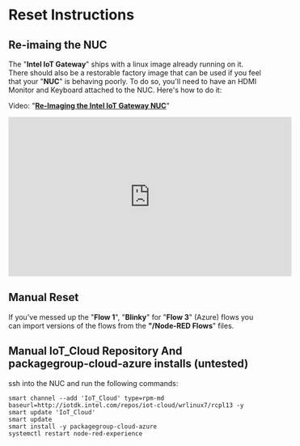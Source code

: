 # Reset Instructions 

## Re-imaing the NUC

The "**Intel IoT Gateway**" ships with a linux image already running on it.  There should also be a restorable factory image that can be used if you feel that your "**NUC**" is behaving poorly.  To do so, you'll need to have an HDMI Monitor and Keyboard attached to the NUC.  Here's how to do it:

Video: "**<a target="_blank" href="https://www.youtube.com/embed/nS6xNMGRRvg">Re-Imaging the Intel IoT Gateway NUC</a>**"

<iframe width="560" height="315" src="https://www.youtube.com/embed/nS6xNMGRRvg" frameborder="0" allowfullscreen></iframe> 

## Manual Reset

If you've messed up the "**Flow 1**", "**Blinky**" for "**Flow 3**" (Azure) flows you can import versions of the flows from the **"/Node-RED Flows**" files.  

## Manual IoT_Cloud Repository And packagegroup-cloud-azure installs (untested)

ssh into the NUC and run the following commands:

```text
smart channel --add 'IoT_Cloud' type=rpm-md baseurl=http://iotdk.intel.com/repos/iot-cloud/wrlinux7/rcpl13 -y
smart update 'IoT_Cloud'
smart update
smart install -y packagegroup-cloud-azure
systemctl restart node-red-experience
```